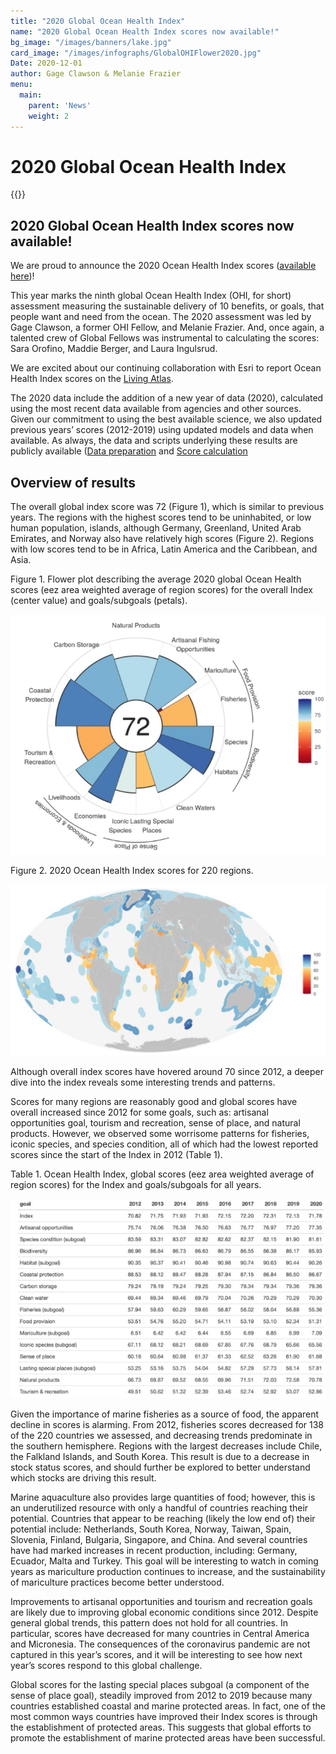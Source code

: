 ```yaml
---
title: "2020 Global Ocean Health Index"
name: "2020 Global Ocean Health Index scores now available!"
bg_image: "/images/banners/lake.jpg"
card_image: "/images/infographs/GlobalOHIFlower2020.jpg"
Date: 2020-12-01
author: Gage Clawson & Melanie Frazier
menu:
  main:
    parent: 'News'
    weight: 2
---
```

# 2020 Global Ocean Health Index

{{<newsHead>}}

## 2020 Global Ocean Health Index scores now available!

We are proud to announce the 2020 Ocean Health Index scores ([available here](http://ohi-science.org/ohi-global/))!

This year marks the ninth global Ocean Health Index (OHI, for short) assessment measuring the sustainable delivery of 10 benefits, or goals, that people want and need from the ocean. The 2020 assessment was led by Gage Clawson, a former OHI Fellow, and Melanie Frazier. And, once again, a talented crew of Global Fellows was instrumental to calculating the scores: Sara Orofino, Maddie Berger, and Laura Ingulsrud.

We are excited about our continuing collaboration with Esri to report Ocean Health Index scores on the [Living Atlas](https://www.arcgis.com/home/item.html?id=1f305abdc47a45bf867783c7419db6d0).

The 2020 data include the addition of a new year of data (2020), calculated using the most recent data available from agencies and other sources. Given our commitment to using the best available science, we also updated previous years’ scores (2012-2019) using updated models and data when available. As always, the data and scripts underlying these results are publicly available ([Data preparation](https://github.com/OHI-Science/ohiprep_v2020) and [Score calculation](https://github.com/OHI-Science/ohi-global/releases)

## Overview of results

The overall global index score was 72 (Figure 1), which is similar to previous years. The regions with the highest scores tend to be uninhabited, or low human population, islands, although Germany, Greenland, United Arab Emirates, and Norway also have relatively high scores (Figure 2). Regions with low scores tend to be in Africa, Latin America and the Caribbean, and Asia.


Figure 1. Flower plot describing the average 2020 global Ocean Health scores (eez area weighted average of region scores) for the overall Index (center value) and goals/subgoals (petals).

![2020-flower-plot](/images/infographs/GlobalOHIFlower2020.jpg)

Figure 2. 2020 Ocean Health Index scores for 220 regions.

![2020-global-map](/images/infographs/globalOHImap2020.jpg)

Although overall index scores have hovered around 70 since 2012, a deeper dive into the index reveals some interesting trends and patterns.

Scores for many regions are reasonably good and global scores have overall increased since 2012 for some goals, such as: artisanal opportunities goal, tourism and recreation, sense of place, and natural products. However, we observed some worrisome patterns for fisheries, iconic species, and species condition, all of which had the lowest reported scores since the start of the Index in 2012 (Table 1).

Table 1. Ocean Health Index, global scores (eez area weighted average of region scores) for the Index and goals/subgoals for all years.

![global-table](/images/infographs/globalOHItable2020.jpg)

Given the importance of marine fisheries as a source of food, the apparent decline in scores is alarming. From 2012, fisheries scores decreased for 138 of the 220 countries we assessed, and decreasing trends predominate in the southern hemisphere. Regions with the largest decreases include Chile, the Falkland Islands, and South Korea. This result is due to a decrease in stock status scores, and should further be explored to better understand which stocks are driving this result.

Marine aquaculture also provides large quantities of food; however, this is an underutilized resource with only a handful of countries reaching their potential. Countries that appear to be reaching (likely the low end of) their potential include: Netherlands, South Korea, Norway, Taiwan, Spain, Slovenia, Finland, Bulgaria, Singapore, and China. And several countries have had marked increases in recent production, including: Germany, Ecuador, Malta and Turkey. This goal will be interesting to watch in coming years as mariculture production continues to increase, and the sustainability of mariculture practices become better understood.

Improvements to artisanal opportunities and tourism and recreation goals are likely due to improving global economic conditions since 2012. Despite general global trends, this pattern does not hold for all countries. In particular, scores have decreased for many countries in Central America and Micronesia. The consequences of the coronavirus pandemic are not captured in this year’s scores, and it will be interesting to see how next year’s scores respond to this global challenge.

Global scores for the lasting special places subgoal (a component of the sense of place goal), steadily improved from 2012 to 2019 because many countries established coastal and marine protected areas. In fact, one of the most common ways countries have improved their Index scores is through the establishment of protected areas. This suggests that global efforts to promote the establishment of marine protected areas have been successful.
